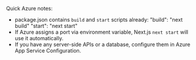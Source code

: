 Quick Azure notes:
- package.json contains `build` and `start` scripts already:
    "build": "next build"
    "start": "next start"
- If Azure assigns a port via environment variable, Next.js `next start` will use it automatically.
- If you have any server-side APIs or a database, configure them in Azure App Service Configuration.

